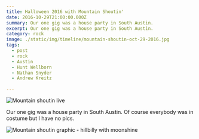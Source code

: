 ```yaml
---
title: Halloween 2016 with Mountain Shoutin'
date: 2016-10-29T21:00:00.000Z
summary: Our one gig was a house party in South Austin.
excerpt: Our one gig was a house party in South Austin.
category: rock
image: ./static/img/timeline/mountain-shoutin-oct-29-2016.jpg
tags:
  - post 
  - rock
  - Austin
  - Hunt Wellborn
  - Nathan Snyder
  - Andrew Kreitz

---
```


![Mountain shoutin live](/static/img/rock/mountain-shoutin-oct-29-2016.jpg "Mountain shoutin live")

Our one gig was a house party in South Austin. Of course everybody was in costume but I have no pics.

![Mountain shoutin graphic - hillbilly with moonshine](/static/img/rock/mtnshtn.jpg "Mountain shoutin graphic - hillbilly with moonshine")
